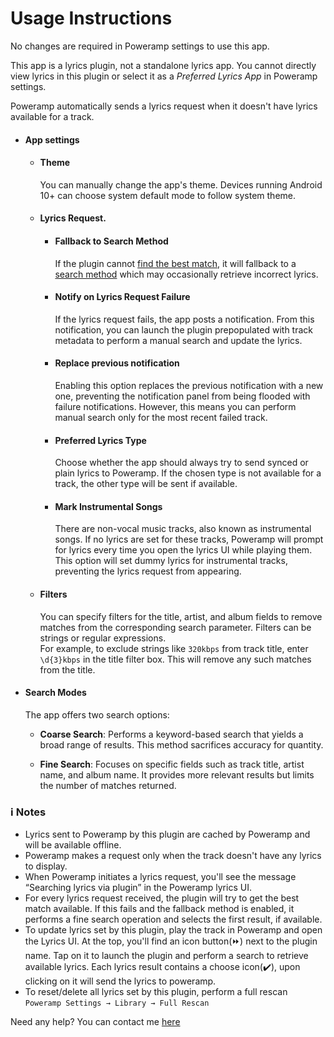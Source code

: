 # Usage Instructions

No changes are required in Poweramp settings to use this app.

This app is a lyrics plugin, not a standalone lyrics app.
You cannot directly view lyrics in this plugin or select it as a _Preferred Lyrics App_ in Poweramp
settings.

Poweramp automatically sends a lyrics request when it doesn't have lyrics available for a track.

- #### App settings

    - #### Theme
      You can manually change the app's theme.
      Devices running Android 10+ can choose system default mode to follow system theme.

    - #### Lyrics Request.

        - #### Fallback to Search Method
          If the plugin
          cannot [find the best match](https://lrclib.net/docs#:~:text=Get%20lyrics%20with%20a%20track's%20signature),
          it will fallback to
          a [search method](https://lrclib.net/docs#:~:text=Search%20for%20lyrics%20records) which
          may occasionally retrieve incorrect lyrics.

        - #### Notify on Lyrics Request Failure
          If the lyrics request fails, the app posts a notification. From this notification, you can
          launch the plugin prepopulated with track metadata to perform a manual search and update
          the lyrics.

        - #### Replace previous notification
          Enabling this option replaces the previous notification with a new one, preventing the
          notification panel from being flooded with failure notifications.
          However, this means you can perform manual search only for the most recent failed track.

        - #### Preferred Lyrics Type
          Choose whether the app should always try to send synced or plain lyrics to Poweramp.
          If the chosen type is not available for a track, the other type will be sent if available.

        - #### Mark Instrumental Songs
          There are non-vocal music tracks, also known as instrumental songs.
          If no lyrics are set for these tracks, Poweramp will prompt for lyrics every time
          you open the lyrics UI while playing them.
          This option will set dummy lyrics for instrumental tracks, preventing the lyrics request
          from appearing.

    - #### Filters
      You can specify filters for the title, artist, and album fields to remove matches from the
      corresponding search parameter.
      Filters can be strings or regular expressions.  
      For example, to exclude strings like `320kbps` from track title, enter `\d{3}kbps` in the
      title filter box. This will remove any such matches from the title.


- #### Search Modes

  The app offers two search options:

    * **Coarse Search**: Performs a keyword-based search that yields a broad range of results.
      This method sacrifices accuracy for quantity.

    * **Fine Search**: Focuses on specific fields such as track title, artist name, and album name.
      It provides more relevant results but limits the number of matches returned.

### :information_source: Notes

- Lyrics sent to Poweramp by this plugin are cached by Poweramp and will be available offline.
- Poweramp makes a request only when the track doesn't have any lyrics to display.
- When Poweramp initiates a lyrics request, you'll see the message “Searching lyrics via plugin” in
  the Poweramp lyrics UI.
- For every lyrics request received, the plugin will try to get the best match available.
  If this fails and the fallback method is enabled, it performs a fine search operation and selects
  the first result, if available.
- To update lyrics set by this plugin, play the track in Poweramp and open the Lyrics UI.
  At the top, you'll find an icon button(:fast_forward:) next to the plugin name.
  Tap on it to launch the plugin and perform a search to retrieve available lyrics.
  Each lyrics result contains a choose icon(:heavy_check_mark:), upon clicking on it will send the
  lyrics to poweramp.
- To reset/delete all lyrics set by this plugin, perform a full rescan
  `Poweramp Settings → Library → Full Rescan`

Need any help? You can contact me [here](https://abhishekabhi789.github.io/#contact)
